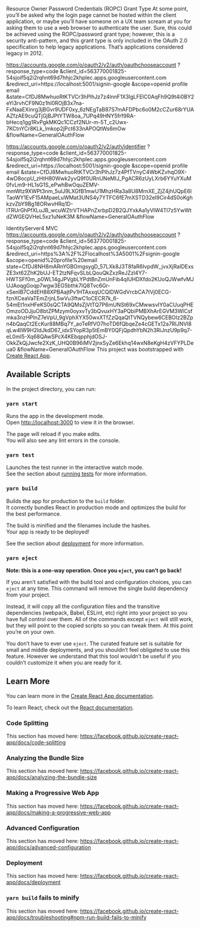 Resource Owner Password Credentials (ROPC) Grant Type
At some point, you’ll be asked why the login page cannot be hosted within the client application, or maybe you’ll have someone on a UX team scream at you for asking them to use a web browser to authenticate the user. Sure, this could be achieved using the ROPC/password grant type; however, this is a security anti-pattern, and this grant type is only included in the OAuth 2.0 specification to help legacy applications. That’s applications considered legacy in 2012.

https://accounts.google.com/o/oauth2/v2/auth/oauthchooseaccount
?response_type=code
&client_id=563770001825-54sjoif5q2i2rqhnt69d7hhjc2khplec.apps.googleusercontent.com
&redirect_uri=https://localhost:5001/signin-google
&scope=openid profile email
&state=CfDJ8MwhuoRtKTVCr3hPlhJz7z4lnnF1X3lgLFElC0AqFh9Q9t4i0BY2eYi3rvhCF9N0z1hl0ROjB3x7na-FxNaaEXinrg3jBGvr9UDF0xy_6zNEgTaB87S7mAFDPbc6o0M2cCZur68rYUAAZfzAE9cuQTjGjBJPtYTW8oa_7UPq49HNY5frf9RA-bHecq1gg1RvPgkMKQc1CCzf2NUr-m-5T_c2Uwx-7KCtnYCr8KLk_lmkop2jPct633nAPOQtWs6mOw
&flowName=GeneralOAuthFlow

https://accounts.google.com/o/oauth2/v2/auth/identifier
?response_type=code
&client_id=563770001825-54sjoif5q2i2rqhnt69d7hhjc2khplec.apps.googleusercontent.com
&redirect_uri=https://localhost:5001/signin-google
&scope=openid profile email
&state=CfDJ8MwhuoRtKTVCr3hPlhJz7z4PfTVnyC4WbKZvhqO9X-4wD8ocpU_zHtH80Wwk2yvQ9f0URnUNeMIJ_PgACR6zUyLXrb6YYuYXuM0fvLm9-HL1sG1S_ePwhBwOquZEMV-mmWtz9XWPt3nm_5ulJ9LXGfB1mwU1MhzHRa3a8U8MrnXE_ZjZ4jhUQpE6lTaoWY1EvF15AMpaeLuWMat3UNS4y7YTFC6fE7mXSTD32eI9Cir4dS0oKghkzvZbY9Bg18ORwvHRq1D-lTRUrGhPfXLuJB_wcuWZtrVTHAPnZxrbpD2B2QJYxkAa1yVIW4Tl7z5YwWtdZWGEQVHeL5xz1uNeK3M
&flowName=GeneralOAuthFlow

IdentityServer4 MVC
https://accounts.google.com/o/oauth2/v2/auth/oauthchooseaccount
?response_type=code
&client_id=563770001825-54sjoif5q2i2rqhnt69d7hhjc2khplec.apps.googleusercontent.com
&redirect_uri=https%3A%2F%2Flocalhost%3A5001%2Fsignin-google
&scope=openid%20profile%20email
state=CfDJ8NH8mARnYGBOmgsygD_57LXk8J3T8faR6IvpdW_jvxXjRaIDExsZE3xt62ZhK2bUJ-ET2tzNFqvSLbLQouQkZxzReJZzl4Y7-HWTSFf0m_p0WL14gJPVgbLYPdtBnZmUnFib4qIUHDXfdo2KUoQJWwfvMJUJAoqgGoqp7wgw3EG5bthk7IQ8Tvc6Gr-xSenlB7CddEH88XPBAajtPv1HTAxxqUCQlDWGdVrcbCA7tVj0ECG-fznXCeaVaTEmZrjnL5wVu3ftwC1oCECR7k_6-54mEt1nxHFeKS0sQCTA9QMsZjVtTQ7P6mUNSt69xCMwwsvIY0aCUuqPHEOmzoODJjuO8btZPMzym0oyxvTy3bQvuxHY3aPQbiPMBXhArEGVM3WlCsfmka3nzHPInZ7eVpU_9gVphXYX50wxXTfZzQqaQtTVNQybew6CEBOIz2BZpn4bQaqCt2EcKur88MBq7Y_aoTeRfVO7hoTD6fQbqeZe4cGETx12a7RIJNVl8qLw4IW9H2IdJkdD67_idxSYopR3p5tEmBY0QFjQpdhYbN2h3RiJnzU9p9q7-eL0mI5-Xq68QAwSPcX4KEbqpphjdOSJ-OkkZkQjJwcfe2XzK_UHQ0B96iMV2jnxSyZe6Ekhq14wxN8eKgH4zVFYPLDeua0
&flowName=GeneralOAuthFlow
This project was bootstrapped with [Create React App](https://github.com/facebook/create-react-app).

## Available Scripts

In the project directory, you can run:

### `yarn start`

Runs the app in the development mode.<br />
Open [http://localhost:3000](http://localhost:3000) to view it in the browser.

The page will reload if you make edits.<br />
You will also see any lint errors in the console.

### `yarn test`

Launches the test runner in the interactive watch mode.<br />
See the section about [running tests](https://facebook.github.io/create-react-app/docs/running-tests) for more information.

### `yarn build`

Builds the app for production to the `build` folder.<br />
It correctly bundles React in production mode and optimizes the build for the best performance.

The build is minified and the filenames include the hashes.<br />
Your app is ready to be deployed!

See the section about [deployment](https://facebook.github.io/create-react-app/docs/deployment) for more information.

### `yarn eject`

**Note: this is a one-way operation. Once you `eject`, you can’t go back!**

If you aren’t satisfied with the build tool and configuration choices, you can `eject` at any time. This command will remove the single build dependency from your project.

Instead, it will copy all the configuration files and the transitive dependencies (webpack, Babel, ESLint, etc) right into your project so you have full control over them. All of the commands except `eject` will still work, but they will point to the copied scripts so you can tweak them. At this point you’re on your own.

You don’t have to ever use `eject`. The curated feature set is suitable for small and middle deployments, and you shouldn’t feel obligated to use this feature. However we understand that this tool wouldn’t be useful if you couldn’t customize it when you are ready for it.

## Learn More

You can learn more in the [Create React App documentation](https://facebook.github.io/create-react-app/docs/getting-started).

To learn React, check out the [React documentation](https://reactjs.org/).

### Code Splitting

This section has moved here: https://facebook.github.io/create-react-app/docs/code-splitting

### Analyzing the Bundle Size

This section has moved here: https://facebook.github.io/create-react-app/docs/analyzing-the-bundle-size

### Making a Progressive Web App

This section has moved here: https://facebook.github.io/create-react-app/docs/making-a-progressive-web-app

### Advanced Configuration

This section has moved here: https://facebook.github.io/create-react-app/docs/advanced-configuration

### Deployment

This section has moved here: https://facebook.github.io/create-react-app/docs/deployment

### `yarn build` fails to minify

This section has moved here: https://facebook.github.io/create-react-app/docs/troubleshooting#npm-run-build-fails-to-minify
